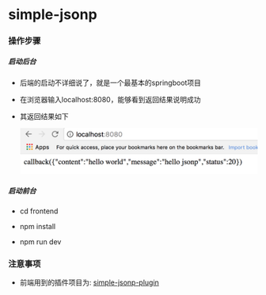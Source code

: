 # simple-jsonp

### 操作步骤

##### 启动后台

* 后端的启动不详细说了，就是一个最基本的springboot项目

* 在浏览器输入localhost:8080，能够看到返回结果说明成功

* 其返回结果如下

	![1.pic.jpg](https://github.com/liumapp/imageFolder/blob/master/vue-jsonp/1.pic.jpg)

##### 启动前台

* cd frontend 

* npm install

* npm run dev

### 注意事项

* 前端用到的插件项目为: [simple-jsonp-plugin](https://github.com/liumapp/simple-jsonp-plugin)




